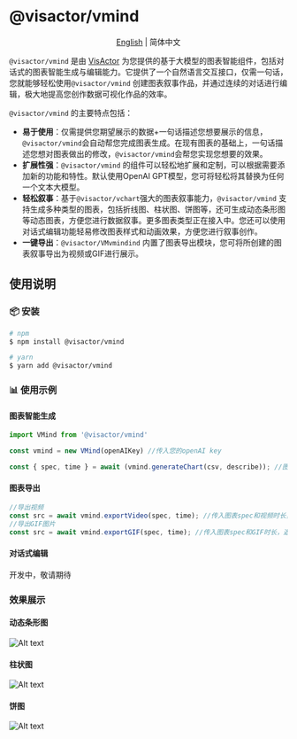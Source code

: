 # @visactor/vmind

<div align="center">

[English](README.md) | 简体中文

</div>

`@visactor/vmind` 是由 [VisActor](https://www.visactor.io/) 为您提供的基于大模型的图表智能组件，包括对话式的图表智能生成与编辑能力。它提供了一个自然语言交互接口，仅需一句话，您就能够轻松使用`@visactor/vmind` 创建图表叙事作品，并通过连续的对话进行编辑，极大地提高您创作数据可视化作品的效率。

`@visactor/vmind` 的主要特点包括：

- **易于使用**：仅需提供您期望展示的数据+一句话描述您想要展示的信息，`@visactor/vmind`会自动帮您完成图表生成。在现有图表的基础上，一句话描述您想对图表做出的修改，`@visactor/vmind`会帮您实现您想要的效果。
- **扩展性强**：`@visactor/vmind` 的组件可以轻松地扩展和定制，可以根据需要添加新的功能和特性。默认使用OpenAI GPT模型，您可将轻松将其替换为任何一个文本大模型。
- **轻松叙事**：基于`@visactor/vchart`强大的图表叙事能力，`@visactor/vmind` 支持生成多种类型的图表，包括折线图、柱状图、饼图等，还可生成动态条形图等动态图表，方便您进行数据叙事。更多图表类型正在接入中。您还可以使用对话式编辑功能轻易修改图表样式和动画效果，方便您进行叙事创作。
- **一键导出**：`@visactor/VMvmindind` 内置了图表导出模块，您可将所创建的图表叙事导出为视频或GIF进行展示。


## 使用说明

### 📦 安装

```bash
# npm
$ npm install @visactor/vmind

# yarn
$ yarn add @visactor/vmind
```

### 📊 使用示例

#### 图表智能生成

```typescript
import VMind from '@visactor/vmind'

const vmind = new VMind(openAIKey) //传入您的openAI key

const { spec, time } = await (vmind.generateChart(csv, describe)); //图表智能生成，传入您的csv格式的数据和图表描述，返回图表spec和图表动画时长

```

#### 图表导出
```typescript
//导出视频
const src = await vmind.exportVideo(spec, time); //传入图表spec和视频时长，返回ObjectURL
//导出GIF图片
const src = await vmind.exportGIF(spec, time); //传入图表spec和GIF时长，返回ObjectURL
```
#### 对话式编辑
开发中，敬请期待

### 效果展示
#### 动态条形图
![Alt text](https://lf9-dp-fe-cms-tos.byteorg.com/obj/bit-cloud/VChart-Video-2.gif)

#### 柱状图
![Alt text](https://lf9-dp-fe-cms-tos.byteorg.com/obj/bit-cloud/VChart-Video-1.gif)

#### 饼图
![Alt text](https://lf9-dp-fe-cms-tos.byteorg.com/obj/bit-cloud/VChart-Video-3.gif)





